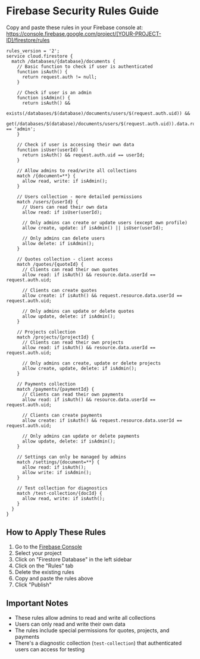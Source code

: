 # Firebase Security Rules Guide

Copy and paste these rules in your Firebase console at:
https://console.firebase.google.com/project/[YOUR-PROJECT-ID]/firestore/rules

```
rules_version = '2';
service cloud.firestore {
  match /databases/{database}/documents {
    // Basic function to check if user is authenticated
    function isAuth() {
      return request.auth != null;
    }
    
    // Check if user is an admin
    function isAdmin() {
      return isAuth() && 
        exists(/databases/$(database)/documents/users/$(request.auth.uid)) &&
        get(/databases/$(database)/documents/users/$(request.auth.uid)).data.role == 'admin';
    }
    
    // Check if user is accessing their own data
    function isUser(userId) {
      return isAuth() && request.auth.uid == userId;
    }
    
    // Allow admins to read/write all collections
    match /{document=**} {
      allow read, write: if isAdmin();
    }
    
    // Users collection - more detailed permissions
    match /users/{userId} {
      // Users can read their own data
      allow read: if isUser(userId);
      
      // Only admins can create or update users (except own profile)
      allow create, update: if isAdmin() || isUser(userId);
      
      // Only admins can delete users
      allow delete: if isAdmin();
    }
    
    // Quotes collection - client access
    match /quotes/{quoteId} {
      // Clients can read their own quotes
      allow read: if isAuth() && resource.data.userId == request.auth.uid;
      
      // Clients can create quotes
      allow create: if isAuth() && request.resource.data.userId == request.auth.uid;
      
      // Only admins can update or delete quotes
      allow update, delete: if isAdmin();
    }
    
    // Projects collection
    match /projects/{projectId} {
      // Clients can read their own projects
      allow read: if isAuth() && resource.data.userId == request.auth.uid;
      
      // Only admins can create, update or delete projects
      allow create, update, delete: if isAdmin();
    }
    
    // Payments collection
    match /payments/{paymentId} {
      // Clients can read their own payments
      allow read: if isAuth() && resource.data.userId == request.auth.uid;
      
      // Clients can create payments
      allow create: if isAuth() && request.resource.data.userId == request.auth.uid;
      
      // Only admins can update or delete payments
      allow update, delete: if isAdmin();
    }
    
    // Settings can only be managed by admins
    match /settings/{document=**} {
      allow read: if isAuth();
      allow write: if isAdmin();
    }
    
    // Test collection for diagnostics
    match /test-collection/{docId} {
      allow read, write: if isAuth();
    }
  }
}
```

## How to Apply These Rules

1. Go to the [Firebase Console](https://console.firebase.google.com/)
2. Select your project
3. Click on "Firestore Database" in the left sidebar
4. Click on the "Rules" tab
5. Delete the existing rules
6. Copy and paste the rules above
7. Click "Publish"

## Important Notes

- These rules allow admins to read and write all collections
- Users can only read and write their own data
- The rules include special permissions for quotes, projects, and payments
- There's a diagnostic collection (`test-collection`) that authenticated users can access for testing 